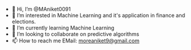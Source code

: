 - 👋 Hi, I’m @MAniket0091
- 👀 I’m interested in Machine Learning  and it's application in finance and elections.
- 🌱 I’m currently learning Machine Learning
- 💞️ I’m looking to collaborate on predictive algorithms
- 📫 How to reach me EMail: moreaniket9@gmail.com

<!---
MAniket0091/MAniket0091 is a ✨ special ✨ repository because its `README.md` (this file) appears on your GitHub profile.
You can click the Preview link to take a look at your changes.
--->
